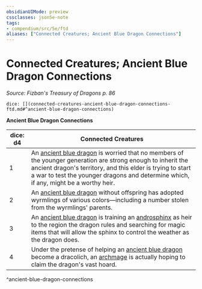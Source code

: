 ```yaml
---
obsidianUIMode: preview
cssclasses: json5e-note
tags:
- compendium/src/5e/ftd
aliases: ["Connected Creatures; Ancient Blue Dragon Connections"]
---
```

# Connected Creatures; Ancient Blue Dragon Connections
*Source: Fizban's Treasury of Dragons p. 86* 

`dice: [](connected-creatures-ancient-blue-dragon-connections-ftd.md#^ancient-blue-dragon-connections)`

**Ancient Blue Dragon Connections**

| dice: d4 | Connected Creatures |
|----------|---------------------|
| 1 | An [ancient blue dragon](/2-Mechanics/CLI/bestiary/dragon/ancient-blue-dragon.md) is worried that no members of the younger generation are strong enough to inherit the ancient dragon's territory, and this elder is trying to start a war to test the younger dragons and determine which, if any, might be a worthy heir. |
| 2 | An [ancient blue dragon](/2-Mechanics/CLI/bestiary/dragon/ancient-blue-dragon.md) without offspring has adopted wyrmlings of various colors—including a number stolen from the wyrmlings' parents. |
| 3 | An [ancient blue dragon](/2-Mechanics/CLI/bestiary/dragon/ancient-blue-dragon.md) is training an [androsphinx](/2-Mechanics/CLI/bestiary/monstrosity/androsphinx.md) as heir to the region the dragon rules and searching for magic items that will allow the sphinx to control the weather as the dragon does. |
| 4 | Under the pretense of helping an [ancient blue dragon](/2-Mechanics/CLI/bestiary/dragon/ancient-blue-dragon.md) become a dracolich, an [archmage](/2-Mechanics/CLI/bestiary/humanoid/archmage.md) is actually hoping to claim the dragon's vast hoard. |
^ancient-blue-dragon-connections
